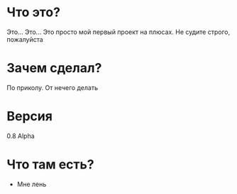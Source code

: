 # Что это?
Это... Это... Это просто мой первый проект на плюсах. Не судите строго, пожалуйста

# Зачем сделал?
По приколу. От нечего делать

# Версия
0.8 Alpha

# Что там есть?
- Мне лень
